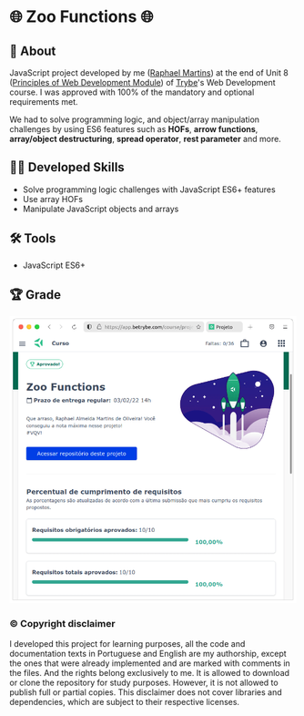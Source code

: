 # :globe_with_meridians: Zoo Functions :globe_with_meridians:

## :page_with_curl: About

JavaScript project developed by me ([Raphael Martins](https://www.linkedin.com/in/raphaelameidamartins/)) at the end of Unit 8 ([Principles of Web Development Module](https://github.com/raphaelalmeidamartins/trybe_exercicios/tree/main/1_fundamentos-do-desv-web)) of [Trybe](https://www.betrybe.com)'s Web Development course. I was approved with 100% of the mandatory and optional requirements met.

We had to solve programming logic, and object/array manipulation challenges by using ES6 features such as **HOFs**, **arrow functions**, **array/object destructuring**, **spread operator**, **rest parameter** and more.

## :man_technologist: Developed Skills

* Solve programming logic challenges with JavaScript ES6+ features
* Use array HOFs
* Manipulate JavaScript objects and arrays

## :hammer_and_wrench: Tools

* JavaScript ES6+

## :trophy: Grade

![My grade of the project - Minha nota no projeto](./nota.png)

### :copyright: Copyright disclaimer

I developed this project for learning purposes, all the code and documentation texts in Portuguese and English are my authorship, except the ones that were already implemented and are marked with comments in the files. And the rights belong exclusively to me. It is allowed to download or clone the repository for study purposes. However, it is not allowed to publish full or partial copies. This disclaimer does not cover libraries and dependencies, which are subject to their respective licenses.
